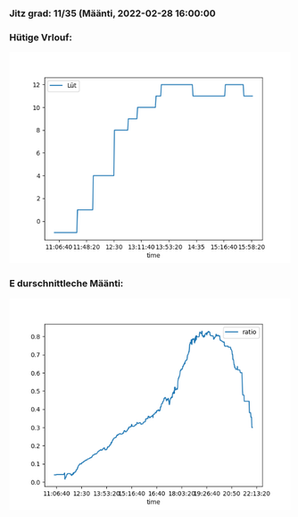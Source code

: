 ### Jitz grad: 11/35 (Määnti, 2022-02-28 16:00:00

### Hütige Vrlouf:
![Graph](Today.png)

### E durschnittleche Määnti:
![Graph](Määnti.png)